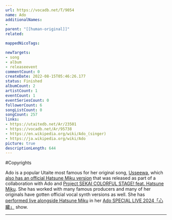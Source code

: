 ```yaml
---
url: https://vocadb.net/T/9054
name: Ado
additionalNames: 
- 
parent: "[[human-original]]"
related:

mappedNicoTags:

newTargets:
- song
- album
- releaseevent
commentCount: 0
createDate: 2022-08-15T05:46:26.177
status: Finished
albumCount: 2
artistCount: 1
eventCount: 1
eventSeriesCount: 0
followerCount: 6
songListCount: 0
songCount: 257
links: 
- https://utaitedb.net/Ar/23501
- https://vocadb.net/Ar/95738
- https://en.wikipedia.org/wiki/Ado_(singer)
- https://ja.wikipedia.org/wiki/Ado
picture: true
descriptionLength: 644
---
```


#Copyrights

Ado is a popular Utaite most famous for her original song, [Usseewa](https://vocadb.net/S/366767), which [also has an official Hatsune Miku version](https://vocadb.net/S/379700) that was released as part of a collaboration with Ado and [Project SEKAI COLORFUL STAGE! feat. Hatsune Miku](https://vocadb.net/T/7323/proseka).
She has worked with many famous producers and many of her originals have gotten official vocal synth versions as well.
She has [performed live alongside Hatsune Miku](https://twitter.com/cfm_miku/status/1784569387116343685) in her [Ado SPECIAL LIVE 2024「心臓」](https://vocadb.net/E/7456/ado-special-live-2024-shinzou) show.

---

